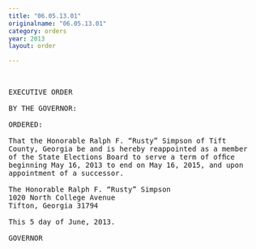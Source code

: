 ```yaml
---
title: "06.05.13.01"
originalname: "06.05.13.01"
category: orders
year: 2013
layout: order

---
```

<pre>
 

EXECUTIVE ORDER

BY THE GOVERNOR:

ORDERED:

That the Honorable Ralph F. “Rusty” Simpson of Tift
County, Georgia be and is hereby reappointed as a member
of the State Elections Board to serve a term of ofﬁce
beginning May 16, 2013 to end on May 16, 2015, and upon
appointment of a successor.

The Honorable Ralph F. “Rusty” Simpson
1020 North College Avenue
Tifton, Georgia 31794

This 5 day of June, 2013.

GOVERNOR

</pre>

